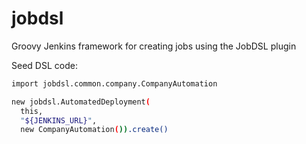 # jobdsl
Groovy Jenkins framework for creating jobs using the JobDSL plugin

Seed DSL code:

```sh
import jobdsl.common.company.CompanyAutomation

new jobdsl.AutomatedDeployment(
  this,
  "${JENKINS_URL}",
  new CompanyAutomation()).create()
```
